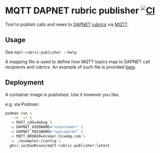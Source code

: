 # MQTT DAPNET rubric publisher [![CI](https://github.com/DanNixon/mqtt-rubric-publisher/actions/workflows/ci.yml/badge.svg?branch=main)](https://github.com/DanNixon/mqtt-rubric-publisher/actions/workflows/ci.yml)

Tool to publish calls and news to [DAPNET](https://www.hampager.de/) [rubrics](https://hampager.de/dokuwiki/doku.php#rubrics) via [MQTT](https://mqtt.org/).

## Usage

See `mqtt-rubric-publisher --help`.

A mapping file is used to define how MQTT topics map to DAPNET call recipients and rubrics.
An example of such file is provided [here](./examples/mapping.toml).

## Deployment

A container image is published.
Use it however you like.

e.g. via Podman:
```sh
podman run \
  --rm -it \
  -e RUST_LOG=debug \
  -e DAPNET_USERNAME="<username>" \
  -e DAPNET_PASSWORD="<password>" \
  -e MQTT_BROKER=broker.hivemq.com \
  -v ./examples:/config \
  ghcr.io/DanNixon/mqtt-rubric-publisher:latest
```
